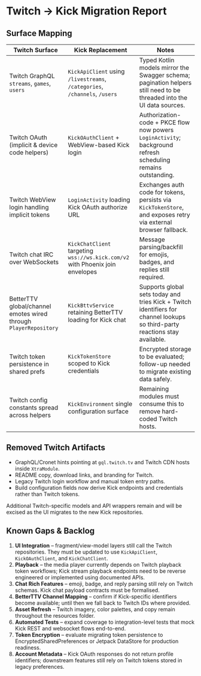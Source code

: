 # Twitch → Kick Migration Report

## Surface Mapping

| Twitch Surface | Kick Replacement | Notes |
| -------------- | ---------------- | ----- |
| Twitch GraphQL `streams`, `games`, `users` | `KickApiClient` using `/livestreams`, `/categories`, `/channels`, `/users` | Typed Kotlin models mirror the Swagger schema; pagination helpers still need to be threaded into the UI data sources. |
| Twitch OAuth (implicit & device code helpers) | `KickOAuthClient` + WebView-based Kick login | Authorization-code + PKCE flow now powers `LoginActivity`; background refresh scheduling remains outstanding. |
| Twitch WebView login handling implicit tokens | `LoginActivity` loading Kick OAuth authorize URL | Exchanges auth code for tokens, persists via `KickTokenStore`, and exposes retry via external browser fallback. |
| Twitch chat IRC over WebSockets | `KickChatClient` targeting `wss://ws.kick.com/v2` with Phoenix join envelopes | Message parsing/backfill for emojis, badges, and replies still required. |
| BetterTTV global/channel emotes wired through `PlayerRepository` | `KickBttvService` retaining BetterTTV loading for Kick chat | Supports global sets today and tries Kick + Twitch identifiers for channel lookups so third-party reactions stay available. |
| Twitch token persistence in shared prefs | `KickTokenStore` scoped to Kick credentials | Encrypted storage to be evaluated; follow-up needed to migrate existing data safely. |
| Twitch config constants spread across helpers | `KickEnvironment` single configuration surface | Remaining modules must consume this to remove hard-coded Twitch hosts. |

## Removed Twitch Artifacts

- GraphQL/Cronet hints pointing at `gql.twitch.tv` and Twitch CDN hosts inside `XtraModule`.
- README copy, download links, and branding for Twitch.
- Legacy Twitch login workflow and manual token entry paths.
- Build configuration fields now derive Kick endpoints and credentials rather than Twitch tokens.

Additional Twitch-specific models and API wrappers remain and will be excised as the UI migrates to the new Kick repositories.

## Known Gaps & Backlog

1. **UI Integration** – fragment/view-model layers still call the Twitch repositories. They must be updated to use `KickApiClient`, `KickOAuthClient`, and `KickChatClient`.
2. **Playback** – the media player currently depends on Twitch playback token workflows; Kick stream playback endpoints need to be reverse engineered or implemented using documented APIs.
3. **Chat Rich Features** – emoji, badge, and reply parsing still rely on Twitch schemas. Kick chat payload contracts must be formalised.
4. **BetterTTV Channel Mapping** – confirm if Kick-specific identifiers become available; until then we fall back to Twitch IDs where provided.
5. **Asset Refresh** – Twitch imagery, color palettes, and copy remain throughout the resources folder.
6. **Automated Tests** – expand coverage to integration-level tests that mock Kick REST and websocket flows end-to-end.
7. **Token Encryption** – evaluate migrating token persistence to EncryptedSharedPreferences or Jetpack DataStore for production readiness.
8. **Account Metadata** – Kick OAuth responses do not return profile identifiers; downstream features still rely on Twitch tokens stored in legacy preferences.
